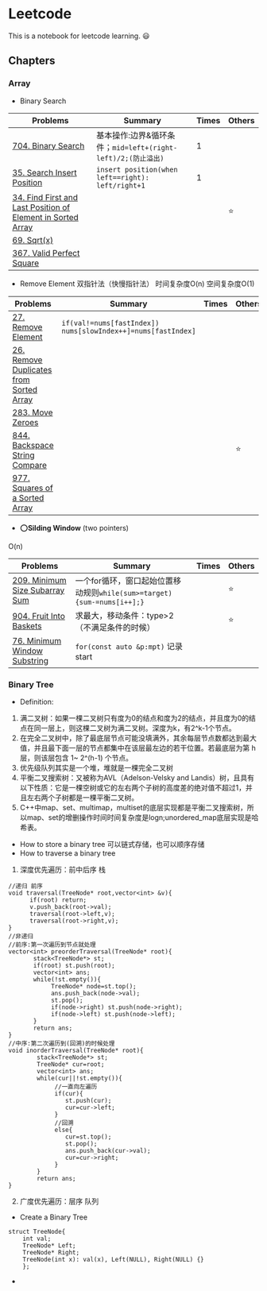 # Leetcode
This is a notebook for leetcode learning. :smiley:
## Chapters
### Array
- Binary Search

| Problems | Summary | Times | Others |
| -------- | ------- | ----- | ------ |
| [704. Binary Search](https://leetcode.com/problems/binary-search/) | 基本操作:边界&循环条件；```mid=left+(right-left)/2;(防止溢出) ```| 1 | |
| [35. Search Insert Position](https://leetcode.com/problems/search-insert-position/) | ```insert position(when left==right): left/right+1```| 1 | |
| [34. Find First and Last Position of Element in Sorted Array](https://leetcode.com/problems/find-first-and-last-position-of-element-in-sorted-array/)| | | ⭐ |
|[69. Sqrt(x)](https://leetcode.cn/problems/sqrtx/)|
|[367. Valid Perfect Square](https://leetcode.cn/problems/valid-perfect-square/)|

- Remove Element
双指针法（快慢指针法）
时间复杂度O(n) 空间复杂度O(1)

| Problems | Summary | Times | Others |
| ---| --- | --- | --- |
|[27. Remove Element](https://leetcode.com/problems/remove-element/)| ```if(val!=nums[fastIndex]) nums[slowIndex++]=nums[fastIndex]``` |
|[26. Remove Duplicates from Sorted Array](https://leetcode.cn/problems/remove-duplicates-from-sorted-array/)|
|[283. Move Zeroes](https://leetcode.cn/problems/move-zeroes/)|
|[844. Backspace String Compare](https://leetcode.cn/problems/backspace-string-compare/) | | | ⭐ |
|[977. Squares of a Sorted Array](https://leetcode.cn/problems/squares-of-a-sorted-array/)|

- :o:**Silding Window**
(two pointers)

O(n) 


| Problems | Summary | Times | Others |
| ---| --- | --- | --- |
|[209. Minimum Size Subarray Sum](https://leetcode.cn/problems/minimum-size-subarray-sum/)|一个for循环，窗口起始位置移动规则```while(sum>=target){sum-=nums[i++];}```|| :star: |
|[904. Fruit Into Baskets](https://leetcode.cn/problems/fruit-into-baskets/)|求最大，移动条件：type>2（不满足条件的时候）|| ⭐|
|[76. Minimum Window Substring](https://leetcode.cn/problems/minimum-window-substring/)|```for(const auto &p:mpt)``` 记录start|

### Binary Tree
- Definition:

1. 满二叉树：如果一棵二叉树只有度为0的结点和度为2的结点，并且度为0的结点在同一层上，则这棵二叉树为满二叉树。深度为k，有2^k-1个节点。
2. 在完全二叉树中，除了最底层节点可能没填满外，其余每层节点数都达到最大值，并且最下面一层的节点都集中在该层最左边的若干位置。若最底层为第 h 层，则该层包含 1~ 2^(h-1)  个节点。
3. 优先级队列其实是一个堆，堆就是一棵完全二叉树
4. 平衡二叉搜索树：又被称为AVL（Adelson-Velsky and Landis）树，且具有以下性质：它是一棵空树或它的左右两个子树的高度差的绝对值不超过1，并且左右两个子树都是一棵平衡二叉树。
5. C++中map、set、multimap，multiset的底层实现都是平衡二叉搜索树，所以map、set的增删操作时间时间复杂度是logn;unordered_map底层实现是哈希表。
- How to store a binary tree
可以链式存储，也可以顺序存储
- How to traverse a binary tree

1. 深度优先遍历：前中后序  栈
```
//递归 前序
void traversal(TreeNode* root,vector<int> &v){
      if(root) return;
      v.push_back(root->val);
      traversal(root->left,v);
      traversal(root->right,v);
}
//非递归
//前序:第一次遍历到节点就处理
vector<int> preorderTraversal(TreeNode* root){
       stack<TreeNode*> st;
       if(root) st.push(root);
       vector<int> ans;
       while(!st.empty()){
            TreeNode* node=st.top();
            ans.push_back(node->val);
            st.pop();
            if(node->right) st.push(node->right);
            if(node->left) st.push(node->left);
       }
       return ans;
}
//中序:第二次遍历到(回溯)的时候处理
void inorderTraversal(TreeNode* root){
        stack<TreeNode*> st;
        TreeNode* cur=root;
        vector<int> ans;
        while(cur||!st.empty()){
             //一直向左遍历
             if(cur){
                st.push(cur);
                cur=cur->left;
             }
             //回溯
             else{
                cur=st.top();
                st.pop();
                ans.push_back(cur->val);
                cur=cur->right;
             }
        }
        return ans;
}
```
2. 广度优先遍历：层序   队列

- Create a Binary Tree
```
struct TreeNode{
    int val;
    TreeNode* Left;
    TreeNode* Right;
    TreeNode(int x): val(x), Left(NULL), Right(NULL) {}
    };
```
- 






